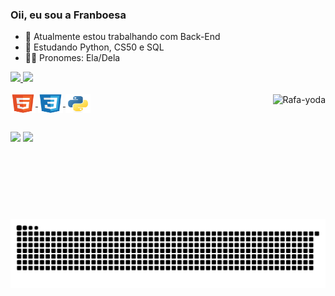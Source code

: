### Oii, eu sou a Franboesa

- 🔭 Atualmente estou trabalhando com Back-End
- 📒 Estudando Python, CS50 e SQL
- 👩🏻 Pronomes: Ela/Dela


<div> 

  <a href="https://github.com/Franboesa"> 

  <img height="180em" src="https://github-readme-stats.vercel.app/api?username=Franboesa&show_icons=false&theme=dracula&include_all_commits=true&count_private=true"/> 

  <img height="180em" src="https://github-readme-stats.vercel.app/api/top-langs/?username=Franboesa&layout=compact&langs_count=7&theme=dracula"/> 

</div> 
  
  <div style="display: inline_block"><br> 

   <img align="center" alt="Rafa-HTML" height="30" width="40" src="https://raw.githubusercontent.com/devicons/devicon/master/icons/html5/html5-original.svg"> 

  <img align="center" alt="Fran-CSS" height="30" width="40" src="https://raw.githubusercontent.com/devicons/devicon/master/icons/css3/css3-original.svg"> 
 <img align="center" alt="Fran-Python" height="30" width="40" src="https://raw.githubusercontent.com/devicons/devicon/master/icons/python/python-original.svg">
    <img align="right" height=200em alt="Rafa-yoda " src="https://cdn.discordapp.com/attachments/838424879094825010/878794998236188712/Webp.net-gifmaker_2.gif"> 
  </div>
  

   ##
  <div>  

  <a href = "mailto:francielesousa1277@gmail.com"><img src="https://img.shields.io/badge/-Gmail-%23333?style=for-the-badge&logo=gmail&logoColor=white" target="_blank"></a> 
     <a href="https://www.linkedin.com/in/francielesousa/" target="_blank"><img src="https://img.shields.io/badge/-LinkedIn-%230077B5?style=for-the-badge&logo=linkedin&logoColor=white" target="_blank"></a>  
    
![Snake animation](https://github.com/Franboesa/Franboesa/blob/output/github-contribution-grid-snake.svg) 
 
  </div>
  
